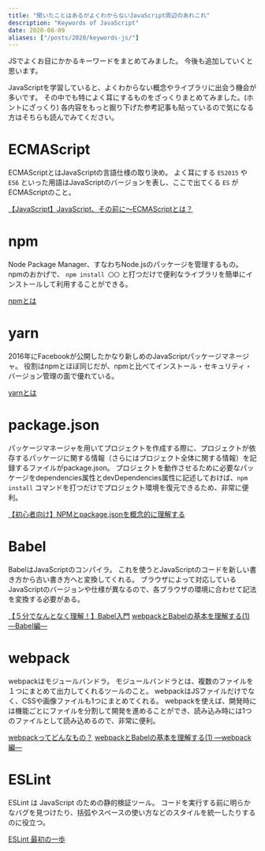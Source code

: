 ```yaml
---
title: "聞いたことはあるがよくわからないJavaScript周辺のあれこれ"
description: "Keywords of JavaScript"
date: 2020-08-09
aliases: ["/posts/2020/keywords-js/"]
---
```


JSでよくお目にかかるキーワードをまとめてみました。
今後も追加していくと思います。
<!--more-->
JavaScriptを学習していると、よくわからない概念やライブラリに出会う機会が多いです。
その中でも特によく耳にするものをざっくりまとめてみました。(ホントにざっくり)
各内容をもっと掘り下げた参考記事も貼っているので気になる方はそちらも読んでみてください。

# ECMAScript
ECMAScriptとはJavaScriptの言語仕様の取り決め。
よく耳にする `ES2015` や `ES6` といった用語はJavaScriptのバージョンを表し、ここで出てくる `ES` がECMAScriptのこと。

[【JavaScript】JavaScript、その前に〜ECMAScriptとは？](https://qiita.com/yukibe/items/acd0bafcf2a10c99d0f6)

# npm
Node Package Manager、すなわちNode.jsのパッケージを管理するもの。
npmのおかげで、 `npm install 〇〇` と打つだけで便利なライブラリを簡単にインストールして利用することができる。

[npmとは](https://qiita.com/lelouch99v/items/05f973df9c54cec23419)

# yarn
2016年にFacebookが公開したかなり新しめのJavaScriptパッケージマネージャ。
役割はnpmとほぼ同じだが、npmと比べてインストール・セキュリティ・バージョン管理の面で優れている。

[yarnとは](https://qiita.com/lelouch99v/items/c97ff951ca31298f3f24)

# package.json
パッケージマネージャを用いてプロジェクトを作成する際に、プロジェクトが依存するパッケージに関する情報（さらにはプロジェクト全体に関する情報）を記録するファイルがpackage.json。
プロジェクトを動作させるために必要なパッケージをdependencies属性とdevDependencies属性に記述しておけば、`npm install` コマンドを打つだけでプロジェクト環境を復元できるため、非常に便利。

[【初心者向け】NPMとpackage.jsonを概念的に理解する](https://qiita.com/righteous/items/e5448cb2e7e11ab7d477)

# Babel
BabelはJavaScriptのコンパイラ。
これを使うとJavaScriptのコードを新しい書き方から古い書き方へと変換してくれる。
ブラウザによって対応しているJavaScriptのバージョンや仕様が異なるので、各ブラウザの環境に合わせて記法を変換する必要がある。

[【５分でなんとなく理解！】Babel入門](https://qiita.com/Shagamii/items/a87181c22ea777ee2acc)
[webpackとBabelの基本を理解する(1) ―Babel編―](https://qiita.com/koedamon/items/92c986456e4b9e845acd)

# webpack
webpackはモジュールバンドラ。
モジュールバンドラとは、複数のファイルを１つにまとめて出力してくれるツールのこと。
webpackはJSファイルだけでなく、CSSや画像ファイルも1つにまとめてくれる。
webpackを使えば、開発時には機能ごとにファイルを分割して開発を進めることができ、読み込み時には1つのファイルとして読み込めるので、非常に便利。

[webpackってどんなもの？](https://qiita.com/kamykn/items/45fb4690ace32216ca25)
[webpackとBabelの基本を理解する(1) ―webpack編―](https://qiita.com/koedamon/items/3e64612d22f3473f36a4)

# ESLint
ESLint は JavaScript のための静的検証ツール。
コードを実行する前に明らかなバグを見つけたり、括弧やスペースの使い方などのスタイルを統一したりするのに役立つ。

[ESLint 最初の一歩](https://qiita.com/mysticatea/items/f523dab04a25f617c87d)
